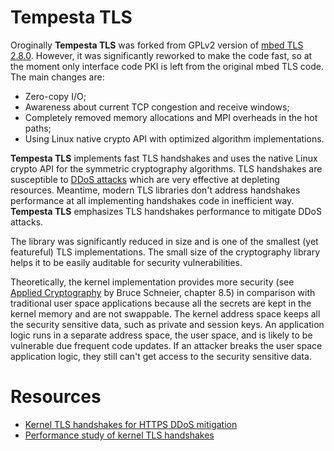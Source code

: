 # Tempesta TLS

Oroginally **Tempesta TLS** was forked from GPLv2 version of
[mbed TLS 2.8.0](https://tls.mbed.org/download/start/mbedtls-2.8.0-gpl.tgz).
However, it was significantly reworked to make the code fast, so at the moment
only interface code PKI is left from the original mbed TLS code.
The main changes are:
* Zero-copy I/O;
* Awareness about current TCP congestion and receive windows;
* Completely removed memory allocations and MPI overheads in the hot paths;
* Using Linux native crypto API with optimized algorithm implementations.

**Tempesta TLS** implements fast TLS handshakes and uses the native Linux
crypto API for the symmetric cryptography algorithms. TLS handshakes are
susceptible to
[DDoS attacks](https://vincent.bernat.im/en/blog/2011-ssl-dos-mitigation) which
are very effective at depleting resources. Meantime, modern TLS libraries don't
address handshakes performance at all implementing handshakes code in
inefficient way. **Tempesta TLS** emphasizes TLS handshakes performance to
mitigate DDoS attacks.

The library was significantly reduced in size and is one of the smallest (yet
featureful) TLS implementations. The small size of the cryptography library
helps it to be easily auditable for security vulnerabilities.

Theoretically, the kernel implementation provides more security (see
[Applied Cryptography](https://www.schneier.com/books/applied_cryptography/) by
Bruce Schneier, chapter 8.5) in comparison with traditional user space
applications because all the secrets are kept in the kernel memory and are not
swappable. The kernel address space keeps all the security sensitive data, such
as private and session keys. An application logic runs in a separate address
space, the user space, and is likely to be vulnerable due frequent code updates.
If an attacker breaks the user space application logic, they still can't get access
to the security sensitive data.

# Resources

* [Kernel TLS handshakes for HTTPS DDoS mitigation](https://www.netdevconf.org/0x12/session.html?kernel-tls-handshakes-for-https-ddos-mitigation)
* [Performance study of kernel TLS handshakes](https://netdevconf.info/0x14/session.html?talk-performance-study-of-kernel-TLS-handshakes)
